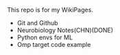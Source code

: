 This repo is for my WikiPages.  
- Git and Github  
- Neurobiology Notes(CHN)(DONE)
- Python envs for ML
- Omp target code example
